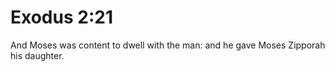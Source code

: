 # Exodus 2:21

And Moses was content to dwell with the man: and he gave Moses Zipporah his daughter.